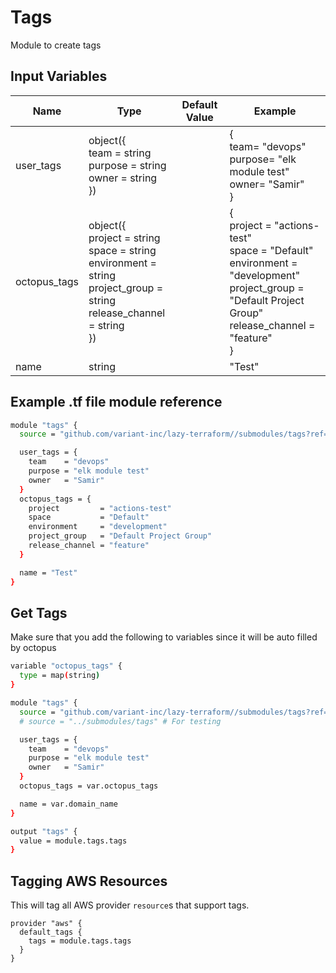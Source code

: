 # Tags

Module to create tags

<!-- markdownlint-disable MD013 MD033 -->
## Input Variables

| Name            | Type                                                                        | Default Value | Example                                                                               |
| --------------- | --------------------------------------------------------------------------- | ------------- | ------------------------------------------------------------------------------------- |
| user_tags       | object({ <br />team = string<br /> purpose = string<br /> owner = string<br /> }) |               | {<br />  team= "devops"<br /> purpose= "elk module test"<br /> owner= "Samir"<br /> } |
| octopus_tags    | object({ <br />project = string<br /> space = string<br /> environment = string<br /> project_group = string<br /> release_channel = string<br /> })                    |               | {<br />  project = "actions-test"<br /> space   = "Default"<br /> environment = "development"<br /> project_group = "Default Project Group"<br /> release_channel = "feature"<br />}                   |
| name            | string                                                                      |               | "Test"                                                                                |
<!-- markdownlint-enable MD013 MD033 -->

## Example .tf file module reference

```bash
module "tags" {
  source = "github.com/variant-inc/lazy-terraform//submodules/tags?ref=v1"

  user_tags = {
    team    = "devops"
    purpose = "elk module test"
    owner   = "Samir"
  }
  octopus_tags = {
    project         = "actions-test"
    space           = "Default"
    environment     = "development"
    project_group   = "Default Project Group"
    release_channel = "feature"
  }

  name = "Test"
}
```

## Get Tags

Make sure that you add the following to variables since it will be auto filled by octopus

```bash
variable "octopus_tags" {
  type = map(string)
}
```

```bash
module "tags" {
  source = "github.com/variant-inc/lazy-terraform//submodules/tags?ref=v1"
  # source = "../submodules/tags" # For testing

  user_tags = {
    team    = "devops"
    purpose = "elk module test"
    owner   = "Samir"
  }
  octopus_tags = var.octopus_tags

  name = var.domain_name
}

output "tags" {
  value = module.tags.tags
}
```

## Tagging AWS Resources

This will tag all AWS provider `resource`s that support tags.

```
provider "aws" {
  default_tags {
    tags = module.tags.tags
  }
}
```
